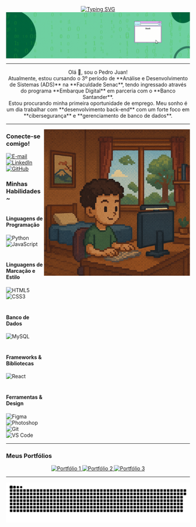 <div align="center">
  <a href="https://git.io/typing-svg">
    <img src="https://readme-typing-svg.demolab.com?font=Fira+Code&weight=500&size=22&pause=1000&color=00FF00&center=true&vCenter=true&random=false&width=524&lines=Bem-vindo+ao+meu+perfil!" alt="Typing SVG">
  </a>
</div>

<img align="center" alt="" src="./src/Banner linkedin.gif">

---

<p align="center">Olá 👋, sou o Pedro Juan!
  <br>
  Atualmente, estou cursando o 3º período de **Análise e Desenvolvimento de Sistemas (ADS)** na **Faculdade Senac**, tendo ingressado através do programa **Embarque Digital** em parceria com o **Banco Santander**.
  <br>
  Estou procurando minha primeira oportunidade de emprego. Meu sonho é um dia trabalhar com **desenvolvimento back-end** com um forte foco em **cibersegurança** e **gerenciamento de banco de dados**.
</p>

---

<img align="right" alt="" height="400px" src="./src/imagem github2.png">

### Conecte-se comigo!

[![E-mail](https://img.shields.io/badge/-Email-000?style=for-the-badge&logo=microsoft-outlook&logoColor=00FF00&color:FFF)](mailto:pedrojuanaluno22@gmail.com)
[![LinkedIn](https://img.shields.io/badge/-LinkedIn-000?style=for-the-badge&logo=linkedin&logoColor=00FF00&color:FFF)](https://www.linkedin.com/in/pedro-juan-409112348/)
[![GitHub](https://img.shields.io/badge/-GitHub-000?style=for-the-badge&logo=github&logoColor=00FF00&color:FFF)](https://github.com/PedroJuanAFK)

### Minhas Habilidades ~

<div style="display: flex; flex-direction: column; gap: 20px;">
  <div>
    <h4>Linguagens de Programação</h4>
    <img src="https://cdn.jsdelivr.net/gh/devicons/devicon/icons/python/python-original.svg" height="25" alt="Python" />
    <img width="8" />
    <img src="https://cdn.jsdelivr.net/gh/devicons/devicon/icons/javascript/javascript-plain.svg" height="25" alt="JavaScript" />
  </div>

  <div>
    <h4>Linguagens de Marcação e Estilo</h4>
    <img src="https://cdn.jsdelivr.net/gh/devicons/devicon/icons/html5/html5-original.svg" height="25" alt="HTML5" />
    <img width="8" />
    <img src="https://cdn.jsdelivr.net/gh/devicons/devicon/icons/css3/css3-original.svg" height="25" alt="CSS3" />
  </div>

  <div>
    <h4>Banco de Dados</h4>
    <img src="https://cdn.jsdelivr.net/gh/devicons/devicon/icons/mysql/mysql-original.svg" height="25" alt="MySQL" />
  </div>

  <div>
    <h4>Frameworks & Bibliotecas</h4>
    <img src="https://cdn.jsdelivr.net/gh/devicons/devicon/icons/react/react-original.svg" height="25" alt="React" />
  </div>

  <div>
    <h4>Ferramentas & Design</h4>
    <img src="https://cdn.jsdelivr.net/gh/devicons/devicon/icons/figma/figma-original.svg" height="25" alt="Figma" />
    <img width="8" />
    <img src="https://cdn.jsdelivr.net/gh/devicons/devicon/icons/photoshop/photoshop-plain.svg" height="25" alt="Photoshop" />
    <img width="8" />
    <img src="https://cdn.jsdelivr.net/gh/devicons/devicon/icons/git/git-original.svg" height="25" alt="Git" />
    <img width="8" />
    <img src="https://cdn.jsdelivr.net/gh/devicons/devicon/icons/vscode/vscode-original.svg" height="25" alt="VS Code" />
  </div>
</div>

---

### Meus Portfólios

<p align="center">
  <a href="LINK_DO_SEU_PORTFOLIO_1" target="_blank">
    <img src="https://img.shields.io/badge/Portfólio%201-000?style=for-the-badge&logoColor=00FF00&color:FFF" alt="Portfólio 1">
  </a>
  <a href="LINK_DO_SEU_PORTFOLIO_2" target="_blank">
    <img src="https://img.shields.io/badge/Portfólio%202-000?style=for-the-badge&logoColor=00FF00&color:FFF" alt="Portfólio 2">
  </a>
  <a href="LINK_DO_SEU_PORTFOLIO_3" target="_blank">
    <img src="https://img.shields.io/badge/Portfólio%203-000?style=for-the-badge&logoColor=00FF00&color:FFF" alt="Portfólio 3">
  </a>
</p>

---

<picture align="center">
  <source media="(prefers-color-scheme: dark)" srcset="https://raw.githubusercontent.com/PedroJuanAFK/PedroJuanAFK/output/github-contribution-grid-snake-dark.svg">
  <source media="(prefers-color-scheme: light)" srcset="https://raw.githubusercontent.com/PedroJuanAFK/PedroJuanAFK/output/github-contribution-grid-snake-dark.svg">
  <img align="center" alt="Animação da cobra do grid de contribuição do GitHub" src="https://raw.githubusercontent.com/PedroJuanAFK/PedroJuanAFK/output/github-contribution-grid-snake.svg">
</picture>
